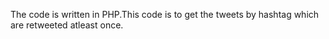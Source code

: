 The code is written in PHP.This code is to get the tweets 
by hashtag which are retweeted atleast once.
